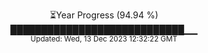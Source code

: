 <p align="center">
⏳Year Progress (94.94 %) <br>
████████████████████████████▁▁ <br>
<sub>Updated: Wed, 13 Dec 2023 12:32:22 GMT</sub>
</p>

